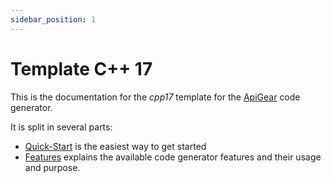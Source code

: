 ```yaml
---
sidebar_position: 1
---
```


# Template C++ 17

This is the documentation for the _cpp17_ template for the [ApiGear](/docs/guide/intro) code generator.

It is split in several parts:

- [Quick-Start](quickstart/index.md?current-template=template-cpp17) is the easiest way to get started
- [Features](features/features.md) explains the available code generator features and their usage and purpose.
